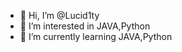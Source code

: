 - 👋 Hi, I’m @Lucid1ty
- 👀 I’m interested in JAVA,Python
- 🌱 I’m currently learning JAVA,Python


<!---
Lucid1ty/Lucid1ty is a ✨ special ✨ repository because its `README.md` (this file) appears on your GitHub profile.
You can click the Preview link to take a look at your changes.
--->
